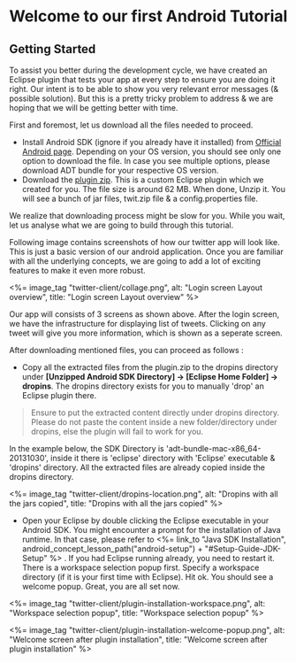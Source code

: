 # Welcome to our first Android Tutorial


## Getting Started

To assist you better during the development cycle, we have created an Eclipse plugin that tests your app at every step to ensure you are doing it right. Our intent is to be able to show you very relevant error messages (& possible solution). But this is a pretty tricky problem to address & we are hoping that we will be getting better with time. 

First and foremost, let us download all the files needed to proceed.

* Install Android SDK (ignore if you already have it installed) from [Official Android page](http://developer.android.com/sdk/index.html#download). Depending on your OS version, you should see only one option to download the file. In case you see multiple options, please download ADT bundle for your respective OS version.
* Download the [plugin zip](). This is a custom Eclipse plugin which we created for you. The file size is around 62 MB. When done, Unzip it. You will see a bunch of jar files, twit.zip file & a config.properties file. 

We realize that downloading process might be slow for you. While you wait, let us analyse what we are going to build through this tutorial.

Following image contains screenshots of how our twitter app will look like. This is just a basic version of our android application. Once you are familiar with all the underlying concepts, we are going to add a lot of exciting features to make it even more robust. 

<%= image_tag "twitter-client/collage.png", alt: "Login screen Layout overview", title: "Login screen Layout overview" %>

Our app will consists of 3 screens as shown above. After the login screen, we have the infrastructure for displaying list of tweets. Clicking on any tweet will give you more information, which is shown as a seperate screen. 


After downloading mentioned files, you can proceed as follows :

* Copy all the extracted files from the plugin.zip to the dropins directory under **[Unzipped Android SDK Directory] -> [Eclipse Home Folder] -> dropins**. The dropins directory exists for you to manually 'drop' an Eclipse plugin there. 

> Ensure to put the extracted content directly under dropins directory. Please do not paste the content inside a new folder/directory under dropins, else the plugin will fail to work for you.

In the example below, the SDK Directory is 'adt-bundle-mac-x86_64-20131030', inside it there is 'eclipse' directory with 'Eclipse' executable & 'dropins' directory. All the extracted files are already copied inside the dropins directory.

<%= image_tag "twitter-client/dropins-location.png", alt: "Dropins with all the jars copied", title: "Dropins with all the jars copied" %>

* Open your Eclipse by double clicking the Eclipse executable in your Android SDK. You might encounter a prompt for the installation of Java runtime. In that case, please refer to <%= link_to "Java SDK Installation", android_concept_lesson_path("android-setup") + "#Setup-Guide-JDK-Setup" %> . If you had Eclipse running already, you need to restart it. There is a workspace selection popup first. Specify a workspace directory (if it is your first time with Eclipse). Hit ok. You should see a welcome popup. Great, you are all set now.

<%= image_tag "twitter-client/plugin-installation-workspace.png", alt: "Workspace selection popup", title: "Workspace selection popup" %>

<%= image_tag "twitter-client/plugin-installation-welcome-popup.png", alt: "Welcome screen after plugin installation", title: "Welcome screen after plugin installation" %>
